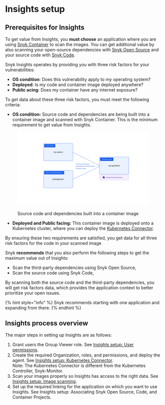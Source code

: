 # Insights setup

## Prerequisites for Insights

To get value from Insights, you **must choose** an application where you are using [Snyk Container](../../../scan-containers/) to scan the images. You can get additional value by also scanning your open-source dependencies with [Snyk Open Source](../../../scan-application-code/snyk-open-source/) and your source code with [Snyk Code](../../../scan-application-code/snyk-code/).

Snyk Insights operates by providing you with three risk factors for your vulnerabilities:&#x20;

* **OS condition**: Does this vulnerability apply to my operating system?
* **Deployed**: Is my code and container image deployed anywhere?
* **Public acing**: Does my container have any internet exposure?

To get data about these three risk factors, you must meet the following criteria:

* **OS condition:** Source code and dependencies are being built into a container image and scanned with Snyk Container. This is the minimum requirement to get value from Insights.

<figure><img src="../../../.gitbook/assets/Example OS condition.png" alt="Source code and dependencies built into a container image"><figcaption><p>Source code and dependencies built into a container image</p></figcaption></figure>

* **Deployed and Public facing:** This container image is deployed onto a Kubernetes cluster, where you can deploy the [Kubernetes Connector](insights-setup-kubernetes-connector.md).

By ensuring these two requirements are satisfied, you get data for all three risk factors for the code in your scanned image

Snyk **recommends** that you also perform the following steps to get the maximum value out of Insights:

* Scan the third-party dependencies using Snyk Open Source,
* Scan the source code using Snyk Code,

By scanning both the source code and the third-party dependencies, you will get risk factors data, which provides the application context to better prioritize your open issues.

{% hint style="info" %}
Snyk recommends starting with one application and expanding from there.
{% endhint %}

## Insights process overview

The major steps in setting up Insights are as follows:

1. Grant users the Group Viewer role. See [Insights setup: User permissions](insights-setup-user-permissions.md).
2. Create the required Organization, roles, and permissions, and deploy the agent. See [Insights setup: Kubernetes Connector](insights-setup-kubernetes-connector.md).\
   &#x20;Note: The Kubernetes Connector is different from the Kubernetes Controller, Snyk-Monitor.
3. Scan your images properly so Insights has access to the right data. See [Insights setup: Image scanning](insights-setup-image-scanning.md).
4. Set up the required linking for the application on which you want to use Insights. See Insights setup: Associating Snyk Open Source, Code, and Container Projects.



